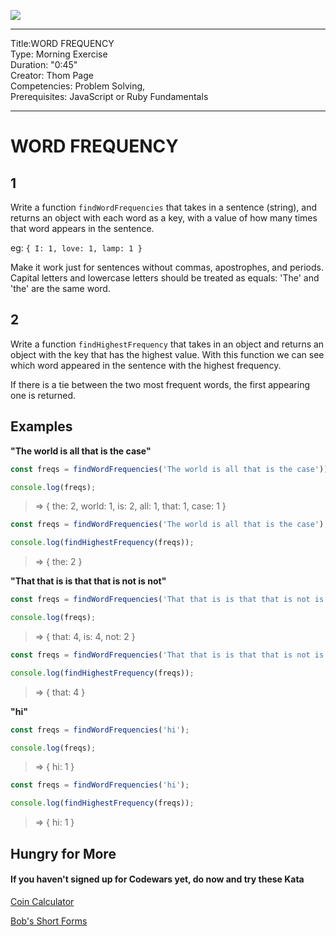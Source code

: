 ![](/ga_cog.png)

---
Title:WORD FREQUENCY<br>
Type: Morning Exercise <br>
Duration: "0:45"<br>
Creator: Thom Page<br>
Competencies:  Problem Solving, <br>
Prerequisites: JavaScript or Ruby Fundamentals<br>

---



# WORD FREQUENCY

## 1

Write a function `findWordFrequencies` that takes in a sentence (string), and returns an object with each word as a key, with a value of how many times that word appears in the sentence.

eg: `{ I: 1, love: 1, lamp: 1 }`

Make it work just for sentences without commas, apostrophes, and periods. Capital letters and lowercase letters should be treated as equals: 'The' and 'the' are the same word.

## 2

Write a function `findHighestFrequency` that takes in an object and returns an object with the key that has the highest value. With this function we can see which word appeared in the sentence with the highest frequency.

If there is a tie between the two most frequent words, the first appearing one is returned.

## Examples

**"The world is all that is the case"**

```javascript
const freqs = findWordFrequencies('The world is all that is the case'));

console.log(freqs);
```

> => { the: 2, world: 1, is: 2, all: 1, that: 1, case: 1 }


```javascript
const freqs = findWordFrequencies('The world is all that is the case');

console.log(findHighestFrequency(freqs));
```

> => { the: 2 }

**"That that is is that that is not is not"**

```javascript
const freqs = findWordFrequencies('That that is is that that is not is not');

console.log(freqs);
```

> => { that: 4, is: 4, not: 2 }

```javascript
const freqs = findWordFrequencies('That that is is that that is not is not');

console.log(findHighestFrequency(freqs));
```

> => { that: 4 }

**"hi"**

```javascript
const freqs = findWordFrequencies('hi');

console.log(freqs);
```

> => { hi: 1 }


```javascript
const freqs = findWordFrequencies('hi');

console.log(findHighestFrequency(freqs));
```

> => { hi: 1 }


## Hungry for More

#### If you haven't signed up for Codewars yet, do now and try these Kata

[Coin Calculator](https://www.codewars.com/kata/calculator-coin-combination)

[Bob's Short Forms](https://www.codewars.com/kata/bobs-short-forms)
